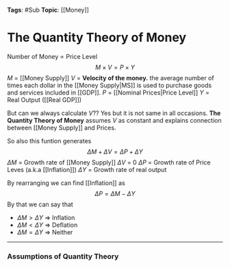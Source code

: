 
**Tags**: #Sub 
**Topic**: [[Money]]

# The Quantity Theory of Money
Number of Money $\propto$ Price Level
$$
M \times V = P \times Y
$$
$M$ = [[Money Supply]]
$V$ = **Velocity of the money.** the average number of times each dollar in the [[Money Supply|MS]] is used to purchase goods and services included in [[GDP]].
$P$ = [[Nominal Prices|Price Level]]
$Y$ = Real Output ([[Real GDP]])


But can we always calculate $V$?? Yes but it is not same in all occasions. **The Quantity Theory of Money** assumes $V$ as constant and explains connection between [[Money Supply]] and Prices.

So also this funtion generates
$$
\Delta M + \Delta V = \Delta P + \Delta Y
$$
$\Delta M$ = Growth rate of [[Money Supply]]
$\Delta V$ = 0
$\Delta P$ = Growth rate of Price Leves (a.k.a [[Inflation]])
$\Delta Y$ = Growth rate of real output

By rearranging we can find [[Inflation]] as
$$
\Delta P = \Delta M - \Delta Y
$$
By that we can say that
- $\Delta M \gt \Delta Y$ => Inflation
- $\Delta M \lt \Delta Y$ => Deflation
- $\Delta M = \Delta Y$ => Neither 

---
### Assumptions of Quantity Theory
